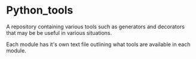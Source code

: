 # Python_tools
A repository containing various tools such as generators and decorators that may be be useful in various situations.

Each module has it's own text file outlining what tools are available in each module.
